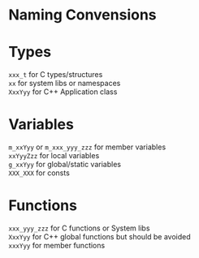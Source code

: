 Naming Convensions
===

# Types

 `xxx_t` for C types/structures  
 `xx` for system libs or namespaces  
 `XxxYyy` for C++ Application class  

# Variables

 `m_xxYyy` or `m_xxx_yyy_zzz` for member variables  
 `xxYyyZzz` for local variables  
 `g_xxYyy` for global/static variables  
 `XXX_XXX` for consts

# Functions

 `xxx_yyy_zzz` for C functions or System libs  
 `XxxYyy` for C++ global functions but should be avoided  
 `xxxYyy` for member functions  
